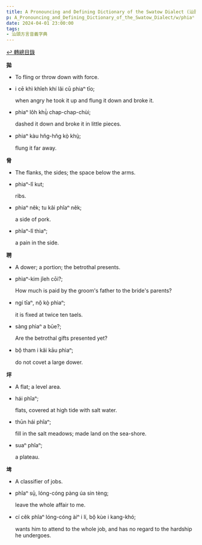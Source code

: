 ```yaml
---
title: A Pronouncing and Defining Dictionary of the Swatow Dialect (汕頭方言音義字典) / phiaⁿ
p: A_Pronouncing_and_Defining_Dictionary_of_the_Swatow_Dialect/w/phiaⁿ
date: 2024-04-01 23:00:00
tags: 
- 汕頭方言音義字典
---
```


[↩️ 轉總目錄](/A_Pronouncing_and_Defining_Dictionary_of_the_Swatow_Dialect)


**拋**
- To fling or throw down with force.

- i cē khì khîeh khí lâi cū phiaⁿ tīo;

  when angry he took it up and flung it down and broke it.

- phiaⁿ lôh khṳ̀̀ chap-chap-chùi;

  dashed it down and broke it in little pieces.

- phiaⁿ kàu hn̆g-hn̆g kò̤ khṳ̀;

  flung it far away.



**脅**
- The flanks, the sides; the space below the arms.

- phiaⁿ-lî kut;

  ribs.

- phiaⁿ nêk; tu kâi phîaⁿ nêk;

  a side of pork.

- phîaⁿ-lî thìaⁿ;

  a pain in the side.

**聘**
- A dower; a portion; the betrothal presents.

- phìaⁿ-kim jîeh cōi?;

  How much is paid by the groom's father to the bride's parents?

- ngí tīaⁿ, nô̤ kò̤ phìaⁿ;

  it is fixed at twice ten taels.

- sàng phìaⁿ a būe?;

  Are the betrothal gifts presented yet?

- bô̤ tham i kâi kāu phìaⁿ;

  do not covet a large dower.

**坪**
- A flat; a level area.

- hái phîaⁿ;

  flats, covered at high tide with salt water.

- thūn hái phîaⁿ;

  fill in the salt meadows; made land on the sea-shore.

- suaⁿ phîaⁿ;

  a plateau.

**埤**
- A classifier of jobs.

- phîaⁿ sṳ̄, lóng-cóng pàng úa sin tèng;

  leave the whole affair to me.

- cí cêk phîaⁿ lóng-cóng àiⁿ i lí, bô̤ kùe i kang-khó;

  wants him to attend to the whole job, and has no regard to the hardship he undergoes.